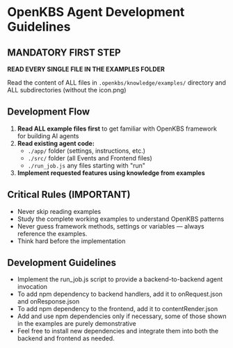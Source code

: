 # OpenKBS Agent Development Guidelines

## MANDATORY FIRST STEP
**READ EVERY SINGLE FILE IN THE EXAMPLES FOLDER**

Read the content of ALL files in `.openkbs/knowledge/examples/` directory and ALL subdirectories (without the icon.png)

## Development Flow

1. **Read ALL example files first** to get familiar with OpenKBS framework for building AI agents
2. **Read existing agent code:**
   - `./app/` folder (settings, instructions, etc.)
   - `./src/` folder (all Events and Frontend files)
   - `./run_job.js` any files starting with "run"
3. **Implement requested features using knowledge from examples**


## **Critical** Rules (**IMPORTANT**)
- Never skip reading examples
- Study the complete working examples to understand OpenKBS patterns
- Never guess framework methods, settings or variables — always reference the examples.
- Think hard before the implementation

## Development Guidelines
- Implement the run_job.js script to provide a backend-to-backend agent invocation
- To add npm dependency to backend handlers, add it to onRequest.json and onResponse.json
- To add npm dependency to the frontend, add it to contentRender.json
- Add and use npm dependencies only if necessary, some of those shown in the examples are purely demonstrative
- Feel free to install new dependencies and integrate them into both the backend and frontend as needed.

